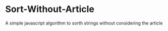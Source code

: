 # Sort-Without-Article
A simple javascript algorithm to sorth strings without considering the article
